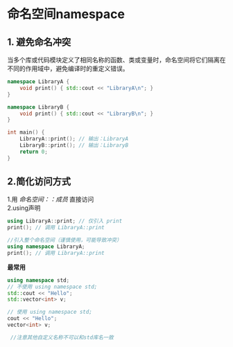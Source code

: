# 命名空间namespace
## 1. 避免命名冲突​​
当多个库或代码模块定义了相同名称的函数、类或变量时，命名空间将它们隔离在不同的作用域中，避免编译时的重定义错误。
```cpp
namespace LibraryA {
    void print() { std::cout << "LibraryA\n"; }
}

namespace LibraryB {
    void print() { std::cout << "LibraryB\n"; }
}

int main() {
    LibraryA::print(); // 输出：LibraryA
    LibraryB::print(); // 输出：LibraryB
    return 0;
}
```
## 2.简化访问方式
1.用  *命名空间：：成员* 直接访问  
2.using声明
```cpp
using LibraryA::print; // 仅引入 print
print(); // 调用 LibraryA::print

//引入整个命名空间（谨慎使用，可能导致冲突）
using namespace LibraryA;
print(); // 调用 LibraryA::print
```

**最常用**
```cpp
using namespace std;
// 不使用 using namespace std;
std::cout << "Hello";
std::vector<int> v;

// 使用 using namespace std;
cout << "Hello";
vector<int> v;

 //注意其他自定义名称不可以和std库名一致
```